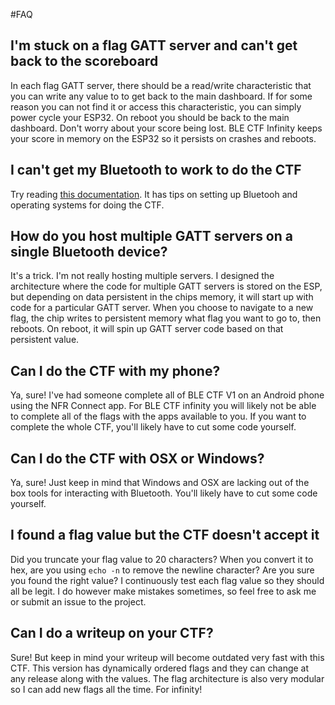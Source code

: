﻿#FAQ

## I'm stuck on a flag GATT server and can't get back to the scoreboard
In each flag GATT server, there should be a read/write characteristic that you can write any value to to get back to the main dashboard.  If for some reason you can not find it or access this characteristic, you can simply power cycle your ESP32.  On reboot you should be back to the main dashboard.  Don't worry about your score being lost.  BLE CTF Infinity keeps your score in memory on the ESP32 so it persists on crashes and reboots.

## I can't get my Bluetooth to work to do the CTF
Try reading [this documentation](workshop_setup.md).  It has tips on setting up Bluetooh and operating systems for doing the CTF. 

## How do you host multiple GATT servers on a single Bluetooth device?
It's a trick.  I'm not really hosting multiple servers.  I designed the architecture where the code for multiple GATT servers is stored on the ESP, but depending on data persistent in the chips memory, it will start up with code for a particular GATT server.  When you choose to navigate to a new flag, the chip writes to persistent memory what flag you want to go to, then reboots.  On reboot, it will spin up GATT server code based on that persistent value.

## Can I do the CTF with my phone?
Ya, sure!  I've had someone complete all of BLE CTF V1 on an Android phone using the NFR Connect app.  For BLE CTF infinity you will likely not be able to complete all of the flags with the apps available to you.  If you want to complete the whole CTF, you'll likely have to cut some code yourself.

## Can I do the CTF with OSX or Windows?
Ya, sure!  Just keep in mind that Windows and OSX are lacking out of the box tools for interacting with Bluetooth.  You'll likely have to cut some code yourself. 

## I found a flag value but the CTF doesn't accept it
Did you truncate your flag value to 20 characters?  When you convert it to hex, are you using `echo -n` to remove the newline character?  Are you sure you found the right value?  I continuously test each flag value so they should all be legit.  I do however make mistakes sometimes, so feel free to ask me or submit an issue to the project.

## Can I do a writeup on your CTF?
Sure!  But keep in mind your writeup will become outdated very fast with this CTF.  This version has dynamically ordered flags and they can change at any release along with the values.  The flag architecture is also very modular so I can add new flags all the time.  For infinity!
